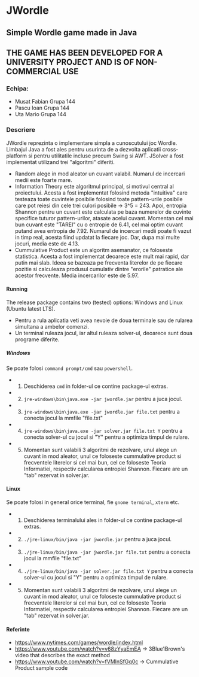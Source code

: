 # JWordle 
## Simple Wordle game made in Java
## THE GAME HAS BEEN DEVELOPED FOR A UNIVERSITY PROJECT AND IS OF NON-COMMERCIAL USE
### **Echipa:**
* Musat Fabian Grupa 144
* Pascu Ioan Grupa 144
* Uta Mario Grupa 144
### Descriere
JWordle reprezinta o implementare simpla a cunoscutului joc Wordle. Limbajul Java a fost ales pentru usurinta de a dezvolta aplicatii cross-platform si pentru utilitatile incluse precum Swing si AWT. JSolver a fost implementat utilizand trei "algoritmi" diferiti. 
+ Random alege in mod aleator un cuvant valabil. Numarul de incercari medii este foarte mare.
+ Information Theory este algoritmul principal, si motivul central al proiectului. Acesta a fost implementat folosind metoda "intuitiva" care testeaza toate cuvintele posibile folosind toate pattern-urile posibile care pot reiesi din cele trei culori posibile -> 3^5 = 243. Apoi, entropia Shannon pentru un cuvant este calculata pe baza numerelor de cuvinte specifice tuturor pattern-urilor, atasate acelui cuvant. Momentan cel mai bun cuvant este "TAREI" cu o entropie de 6.41, cel mai optim cuvant putand avea entropia de 7.92. Numarul de incercari medii poate fi vazut in timp real, acesta fiind updatat la fiecare joc. Dar, dupa mai multe jocuri, media este de 4.13.
+ Cummulative Product este un algoritm asemanator, ce foloseste statistica. Acesta a fost implementat deoarece este mult mai rapid, dar putin mai slab. Ideea se bazeaza pe frecventa literelor de pe fiecare pozitie si calculeaza produsul cumulativ dintre "erorile" patratice ale acestor frecvente. Media incercarilor este de 5.97.
#### Running
The release package contains two (tested) options: Windows and Linux (Ubuntu latest LTS).
+ Pentru a rula aplicatia veti avea nevoie de doua terminale sau de rularea simultana a ambelor comenzi.
+ Un terminal ruleaza jocul, iar altul ruleaza solver-ul, deoarece sunt doua programe diferite.
##### Windows
Se poate folosi `command prompt/cmd` sau `powershell`.
* 1. Deschiderea `cmd` in folder-ul ce contine package-ul extras.
* 2. `jre-windows\bin\java.exe -jar jwordle.jar` pentru a juca jocul.
* 3. `jre-windows\bin\java.exe -jar jwordle.jar file.txt` pentru a conecta jocul la mmfile "file.txt"
* 4. `jre-windows\bin\java.exe -jar solver.jar file.txt Y` pentru a conecta solver-ul cu jocul si "Y" pentru a optimiza timpul de rulare.
* 5. Momentan sunt valabili 3 algoritmi de rezolvare, unul alege un cuvant in mod aleator, unul ce foloseste cummulative product si frecventele literelor si cel mai bun, cel ce foloseste Teoria Informatiei, respectiv calcularea entropiei Shannon. Fiecare are un "tab" rezervat in solver.jar.
#### Linux
Se poate folosi in general orice terminal, fie `gnome terminal`, `xterm` etc.
* 1. Deschiderea terminalului ales in folder-ul ce contine package-ul extras.
* 2. `./jre-linux/bin/java -jar jwordle.jar` pentru a juca jocul.
* 3. `./jre-linux/bin/java -jar jwordle.jar file.txt` pentru a conecta jocul la mmfile "file.txt"
* 4. `./jre-linux/bin/java -jar solver.jar file.txt Y` pentru a conecta solver-ul cu jocul si "Y" pentru a optimiza timpul de rulare.
* 5. Momentan sunt valabili 3 algoritmi de rezolvare, unul alege un cuvant in mod aleator, unul ce foloseste cummulative product si frecventele literelor si cel mai bun, cel ce foloseste Teoria Informatiei, respectiv calcularea entropiei Shannon. Fiecare are un "tab" rezervat in solver.jar.
#### Referinte
+ https://www.nytimes.com/games/wordle/index.html
+ https://www.youtube.com/watch?v=v68zYyaEmEA -> 3Blue1Brown's video that describes the exact method
+ https://www.youtube.com/watch?v=fVMlnSfGq0c -> Cummulative Product sample code
